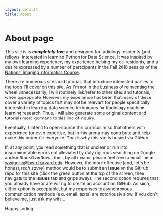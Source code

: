 ```yaml
---
layout: default
title: About
---
```

# About page

This site is is **_completely_ free** and designed for radiology residents (and fellows)
interested in learning Python for Data Science. It was inspired by my own learning
experience, my experience helping my co-residents, and a desire expressed by a number of
participants in the Fall 2018 session of the [National Imaging Informatics Course](https://sites.google.com/view/imaging-informatics-course/home).

There are numerous sites and tutorials that introduce interested parties to the
tools I'll cover on this site. As I'm not in the business of reinventing the
wheel unnecessarily, I will routinely link/refer to other sites and tutorials,
when appropriate. However, my experience has been that many of these cover a
variety of topics that may not be relevant for people specifically interested in
learning data science techniques for Radiology machine learning research. Thus,
I will also generate some original content and tutorials more germane to this
line of inquiry.

Eventually, I intend to open-source this curriculum so that others with
experience (or even expertise, ha) in this arena may contribute and help make
this better for everyone. That is why this site is hosted via GitHub.

If, at any point, you read something that is unclear or run into insurmountable
errors not alleviated by duly rigorous searching on Google and/or StackOverflow...
then, by all means, please feel free to email me at [wwiggins@bwh.harvard.edu](mailto:wwiggins@bwh.harvard.edu). However, the
more effective (and, let's be honest, *tech savvy*) method would be to
submit an **Issue** on the GitHub repo for this site (click the green button at
the top of the screen, then navigate to the **Issues** tab and gripe away). The
second option requires that you already have or are willing to create an account
on GitHub. As such, either option is acceptable, but my responses to asynchronous
communication methods (e.g. email, texts) are notoriously slow. If you don't
believe me, just ask my wife...

Happy coding!
